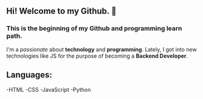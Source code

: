 ## Hi! Welcome to my Github. 👋

### This is the beginning of my Github and programming learn path.

I'm a *passionate* about **technology** and **programming**. Lately, I got into new technologies like JS for the purpose of becoming a **Backend Developer**. 

## Languages:
-HTML
-CSS
-JavaScript
-Python

<!--
**Nelairs/Nelairs** is a ✨ _special_ ✨ repository because its `README.md` (this file) appears on your GitHub profile.

Here are some ideas to get you started:

- 🔭 I’m currently working on ...
- 🌱 I’m currently learning ...
- 👯 I’m looking to collaborate on ...
- 🤔 I’m looking for help with ...
- 💬 Ask me about ...
- 📫 How to reach me: ...
- 😄 Pronouns: ...
- ⚡ Fun fact: ...
-->
